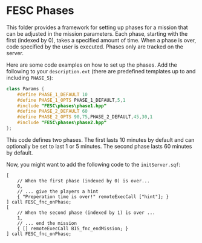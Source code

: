 # FESC Phases

This folder provides a framework for setting up phases for a mission that can be adjusted in the mission parameters.
Each phase, starting with the first (indexed by 0), takes a specified amount of time.
When a phase is over, code specified by the user is executed.
Phases only are tracked on the server.

Here are some code examples on how to set up the phases.
Add the following to your `description.ext` (there are predefined templates up to and including `PHASE_5`):

```cpp
class Params {
    #define PHASE_1_DEFAULT 10
    #define PHASE_1_OPTS PHASE_1_DEFAULT,5,1
    #include "FESC\phases\phase1.hpp"
    #define PHASE_2_DEFAULT 60
    #define PHASE_2_OPTS 90,75,PHASE_2_DEFAULT,45,30,1
    #include "FESC\phases\phase2.hpp"
};
```

This code defines two phases.
The first lasts 10 minutes by default and can optionally be set to last 1 or 5 minutes.
The second phase lasts 60 minutes by default.

Now, you might want to add the following code to the `initServer.sqf`:

```sqf
[
    // When the first phase (indexed by 0) is over...
    0,
    // ... give the players a hint
    { "Preperation time is over!" remoteExecCall ["hint"]; }
] call FESC_fnc_onPhase;
[
    // When the second phase (indexed by 1) is over ...
    1,
    // ... end the mission
    { [] remoteExecCall BIS_fnc_endMission; }
] call FESC_fnc_onPhase;
```
